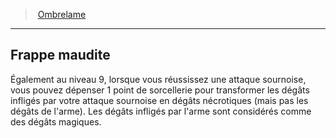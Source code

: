 ﻿---
!GenericItem
Name: Frappe maudite
Id: rogue_ombrelame_hd.md#frappe-maudite
ParentLink: rogue_ombrelame_hd.md#ombrelame
ParentName: Ombrelame
NameLevel: 2
Attributes: {}
---
> [Ombrelame](hd_rogue_ombrelame.md)

---

## Frappe maudite

Également au niveau 9, lorsque vous réussissez une attaque sournoise, vous pouvez dépenser 1 point de sorcellerie pour transformer les dégâts infligés par votre attaque sournoise en dégâts nécrotiques (mais pas les dégâts de l'arme). Les dégâts infligés par l'arme sont considérés comme des dégâts magiques.

